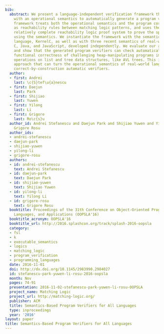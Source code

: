 ```yaml
---
bib:
  abstract: We present a language-independent verification framework that can be instantiated
    with an operational semantics to automatically generate a program verifier. The
    framework treats both the operational semantics and the program correctness specifications
    as reachability rules between matching logic patterns, and uses the sound and
    relatively complete reachability logic proof system to prove the specifications
    using the semantics. We instantiate the framework with the semantics of one academic
    language, KernelC, as well as with three recent semantics of real-world languages,
    C, Java, and JavaScript, developed independently. We evaluate our approach empirically
    and show that the generated program verifiers can check automatically the full
    functional correctness of challenging heap-manipulating programs implementing
    operations on list and tree data structures, like AVL trees. This is the first
    approach that can turn the operational semantics of real-world languages into
    correct-by-construction automatic verifiers.
  author:
  - first: Andrei
    last: \c{S}tef\u{a}nescu
  - first: Daejun
    last: Park
  - first: Shijiao
    last: Yuwen
  - first: Yilong
    last: Li
  - first: Grigore
    last: Ro\c{s}u
  author_id: Andrei Stefanescu and Daejun Park and Shijiao Yuwen and Yilong Li and
    Grigore Rosu
  author_ids:
  - andrei-stefanescu
  - daejun-park
  - shijiao-yuwen
  - yilong-li
  - grigore-rosu
  authors:
  - id: andrei-stefanescu
    text: Andrei Stefanescu
  - id: daejun-park
    text: Daejun Park
  - id: shijiao-yuwen
    text: Shijiao Yuwen
  - id: yilong-li
    text: Yilong Li
  - id: grigore-rosu
    text: Grigore Rosu
  booktitle: Proceedings of the 31th Conference on Object-Oriented Programming, Systems,
    Languages, and Applications (OOPSLA'16)
  booktitle_acronym: OOPSLA'16
  booktitle_url: http://2016.splashcon.org/track/splash-2016-oopsla
  category:
  - fsl
  - k
  - executable_semantics
  - logics
  - matching_logic
  - program_verification
  - programming_languages
  date: 2016-11-01
  doi: http://dx.doi.org/10.1145/2983990.2984027
  id: stefanescu-park-yuwen-li-rosu-2016-oopsla
  month: Nov
  pages: 74-91
  presentation: 2016-11-02-stefanescu-park-yuwen-li-rosu-OOPSLA
  project_name: Matching Logic
  project_url: http://matching-logic.org/
  publisher: ACM
  title: Semantics-Based Program Verifiers for All Languages
  type: inproceedings
  year: '2016'
layout: paper
title: Semantics-Based Program Verifiers for All Languages
---
```

